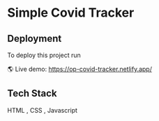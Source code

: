 
# Simple Covid Tracker


## Deployment

To deploy this project run


🌎 Live demo: https://op-covid-tracker.netlify.app/


## Tech Stack

 HTML , CSS , Javascript 


